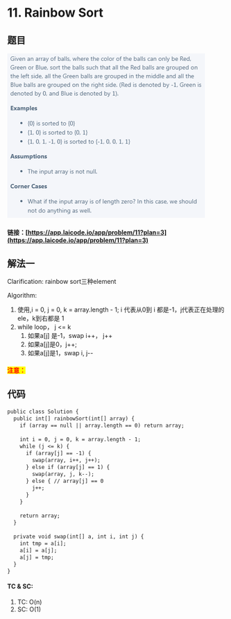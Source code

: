 # 11. Rainbow Sort

## 题目

![](<../../.gitbook/assets/image (145).png>)

#### 链接：[https://app.laicode.io/app/problem/11?plan=3](https://app.laicode.io/app/problem/11?plan=3)

## 解法一

Clarification: rainbow sort三种element

Algorithm:&#x20;

1. 使用,i = 0, j = 0, k = array.length - 1; i 代表从0到 i 都是-1，j代表正在处理的ele，k到右都是 1
2. while loop， j <= k
   1. 如果a\[j] 是-1，swap i++， j++
   2. 如果a\[j]是0，j++;
   3. 如果a\[j]是1，swap i, j--

#### <mark style="color:red;">注意：</mark>

## 代码

```
public class Solution {
  public int[] rainbowSort(int[] array) {
    if (array == null || array.length == 0) return array;

    int i = 0, j = 0, k = array.length - 1;
    while (j <= k) {
      if (array[j] == -1) {
        swap(array, i++, j++);
      } else if (array[j] == 1) {
        swap(array, j, k--);
      } else { // array[j] == 0
        j++;
      }
    }

    return array;
  }

  private void swap(int[] a, int i, int j) {
    int tmp = a[i];
    a[i] = a[j];
    a[j] = tmp;
  }
}
```

#### TC & SC:&#x20;

1. TC: O(n)
2. SC: O(1)
